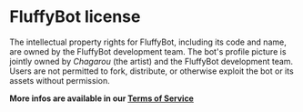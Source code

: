 # FluffyBot license

The intellectual property rights for FluffyBot, including its code and
name, are owned by the FluffyBot development team.
The bot's profile picture is jointly owned by *Chagarou* (the artist) and the FluffyBot
development team. Users are not permitted to fork, distribute, or
otherwise exploit the bot or its assets without permission.

**More infos are available in our [Terms of Service](https://fuzzy-snapper-ead.notion.site/FluffyBot-Terms-of-Service-1557996d41a980a791aac6d40f5c721d)**
